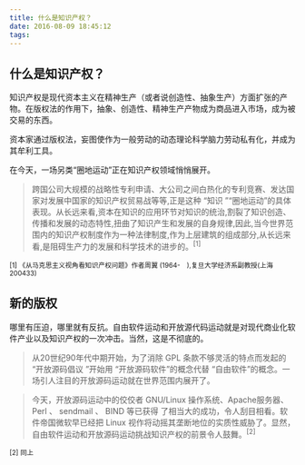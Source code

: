 ```yaml
---
title: 什么是知识产权？
date: 2016-08-09 18:45:12
tags: 
---
```


## 什么是知识产权？ ##

知识产权是现代资本主义在精神生产（或者说创造性、抽象生产）方面扩张的产物。在版权法的作用下，抽象、创造性、精神生产产物成为商品进入市场，成为被交易的东西。

资本家通过版权法，妄图使作为一般劳动的动态理论科学脑力劳动私有化，并成为其牟利工具。

在今天，一场另类“圈地运动”正在知识产权领域悄悄展开。

>跨国公司大规模的战略性专利申请、大公司之间白热化的专利竞赛、发达国家对发展中国家的知识产权贸易战等等,正是这种 “知识 ”“圈地运动”的具体表现。从长远来看,资本在知识的应用环节对知识的统治,割裂了知识创造、传播和发展的动态特性,扭曲了知识产生和发展的自身规律,因此,当今世界范围内的知识产权制度作为一种法律制度,作为上层建筑的组成部分,从长远来看,是阻碍生产力的发展和科学技术的进步的。<sup>[1]</sup>

<sub>[1] 《从马克思主义视角看知识产权问题》作者周翼 (1964-　),复旦大学经济系副教授(上海　200433)</sub>

## 新的版权 ##

哪里有压迫，哪里就有反抗。自由软件运动和开放源代码运动就是对现代商业化软件产业以及知识产权的一次冲击。当然，这是不彻底的。

>从20世纪90年代中期开始，为了消除 GPL 条款不够灵活的特点而发起的 “开放源码倡议 ”开始用 “开放源码软件”的概念代替 “自由软件”的概念。一场引人注目的开放源码运动就在世界范围内展开了。

>今天，开放源码运动中的佼佼者 GNU/Linux 操作系统、Apache服务器、 Perl 、 sendmail 、 BIND 等已获得 了相当大的成功，令人刮目相看。软件帝国微软早已经把 Linux 视作将动摇其垄断地位的实质性威胁了。显然，自由软件运动和开放源码运动挑战知识产权的前景令人鼓舞。<sup>[2]</sup>

<sub>[2] 同上</sub>
